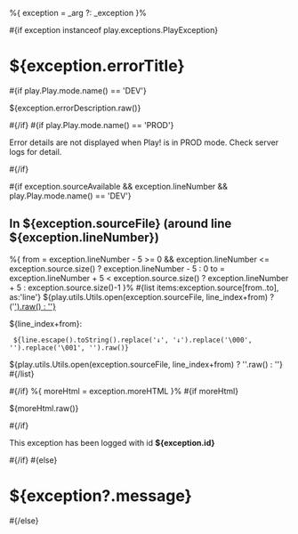 %{ exception = \_arg ?: \_exception }%

\#{if exception instanceof play.exceptions.PlayException}

# ${exception.errorTitle}

\#{if play.Play.mode.name() == 'DEV'}

${exception.errorDescription.raw()}

\#{/if} \#{if play.Play.mode.name() == 'PROD'}

Error details are not displayed when Play! is in PROD mode. Check server logs for detail.

\#{/if}

\#{if exception.sourceAvailable && exception.lineNumber && play.Play.mode.name() == 'DEV'}

## In ${exception.sourceFile} (around line ${exception.lineNumber})

%{ from = exception.lineNumber - 5 &gt;= 0 && exception.lineNumber &lt;= exception.source.size() ? exception.lineNumber - 5 : 0 to = exception.lineNumber + 5 &lt; exception.source.size() ? exception.lineNumber + 5 : exception.source.size()-1 }% \#{list items:exception.source\[from..to\], as:'line'} ${play.utils.Utils.open(exception.sourceFile, line_index+from) ? ('[').raw() : ''}](<'%20+%20play.utils.Utils.open(exception.sourceFile,%20line_index+from)%20+%20'>)

<span class="lineNumber">${line_index+from}:</span>

     ${line.escape().toString().replace('↓', '↓').replace('\000', '').replace('\001', '').raw()}

${play.utils.Utils.open(exception.sourceFile, line_index+from) ? ''.raw() : ''} \#{/list}

\#{/if} %{ moreHtml = exception.moreHTML }% \#{if moreHtml}

${moreHtml.raw()}

\#{/if}

This exception has been logged with id **${exception.id}**

\#{/if} \#{else}

# ${exception?.message}

\#{/else}
